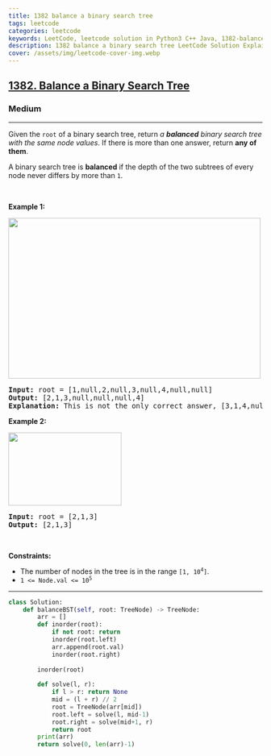 ```yaml
---
title: 1382 balance a binary search tree
tags: leetcode
categories: leetcode
keywords: LeetCode, leetcode solution in Python3 C++ Java, 1382-balance-a-binary-search-tree solution
description: 1382 balance a binary search tree LeetCode Solution Explained
cover: /assets/img/leetcode-cover-img.webp
---
```



<h2><a href="https://leetcode.com/problems/balance-a-binary-search-tree/">1382. Balance a Binary Search Tree</a></h2><h3>Medium</h3><hr><div><p>Given the <code>root</code> of a binary search tree, return <em>a <strong>balanced</strong> binary search tree with the same node values</em>. If there is more than one answer, return <strong>any of them</strong>.</p>

<p>A binary search tree is <strong>balanced</strong> if the depth of the two subtrees of every node never differs by more than <code>1</code>.</p>

<p>&nbsp;</p>
<p><strong>Example 1:</strong></p>
<img alt="" src="https://assets.leetcode.com/uploads/2021/08/10/balance1-tree.jpg" style="width: 500px; height: 319px;">
<pre><strong>Input:</strong> root = [1,null,2,null,3,null,4,null,null]
<strong>Output:</strong> [2,1,3,null,null,null,4]
<b>Explanation:</b> This is not the only correct answer, [3,1,4,null,2] is also correct.
</pre>

<p><strong>Example 2:</strong></p>
<img alt="" src="https://assets.leetcode.com/uploads/2021/08/10/balanced2-tree.jpg" style="width: 224px; height: 145px;">
<pre><strong>Input:</strong> root = [2,1,3]
<strong>Output:</strong> [2,1,3]
</pre>

<p>&nbsp;</p>
<p><strong>Constraints:</strong></p>

<ul>
	<li>The number of nodes in the tree is in the range <code>[1, 10<sup>4</sup>]</code>.</li>
	<li><code>1 &lt;= Node.val &lt;= 10<sup>5</sup></code></li>
</ul>
</div>

---




```python
class Solution:
    def balanceBST(self, root: TreeNode) -> TreeNode:
        arr = []
        def inorder(root):
            if not root: return
            inorder(root.left)
            arr.append(root.val)
            inorder(root.right)
        
        inorder(root)
        
        def solve(l, r):
            if l > r: return None
            mid = (l + r) // 2
            root = TreeNode(arr[mid])
            root.left = solve(l, mid-1)
            root.right = solve(mid+1, r)
            return root
        print(arr)
        return solve(0, len(arr)-1)
```
